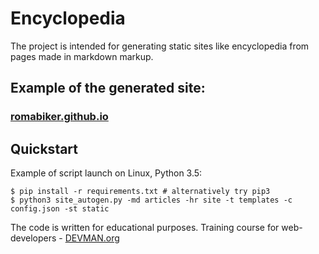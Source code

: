 # Encyclopedia

The project is intended for generating static sites like encyclopedia from pages made in markdown markup.


## Example of the generated site:

### [romabiker.github.io](http://romabiker.github.io)


## Quickstart

Example of script launch on Linux, Python 3.5:

```
$ pip install -r requirements.txt # alternatively try pip3
$ python3 site_autogen.py -md articles -hr site -t templates -c config.json -st static

```


The code is written for educational purposes. Training course for web-developers - [DEVMAN.org](https://devman.org)
